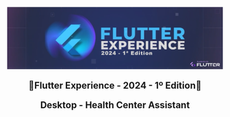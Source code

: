 <h2 align="center">

![Flutter Experience - 2024 - 1º Edition](https://raw.githubusercontent.com/newerton/images/main/academia-do-flutter/flutter-experience/flutter-experience-2024-1.png)
  
  📱Flutter Experience - 2024 - 1º Edition📱
    
  Desktop - Health Center Assistant 
  
</h2>
